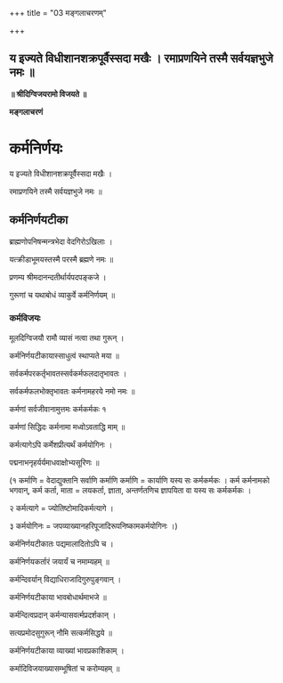 +++
title = "03 मङ्गलाचरणम्"

+++


## य इज्यते विधीशानशक्रपूर्वैस्सदा मखैः । रमाप्रणयिने तस्मै सर्वयज्ञभुजे नमः ॥

**॥ श्रीदिग्विजयरामो विजयते ॥**

**मङ्गलाचरणं**

# **कर्मनिर्णयः**

य इज्यते विधीशानशक्रपूर्वैस्सदा मखैः ।

रमाप्रणयिने तस्मै सर्वयज्ञभुजे नमः ॥

## **कर्मनिर्णयटीका**

ब्राह्मणोपनिषन्मन्त्रभेदा वेदगिरोऽखिलाः ।

यत्क्रीडाभूमयस्तस्मै परस्मै ब्रह्मणे नमः ॥

प्रणम्य श्रीमदानन्दतीर्थार्यपदपङ्कजे ।

गुरूणां च यथाबोधं व्याकुर्वे कर्मनिर्णयम् ॥

### **कर्मविजयः**

मूलदिग्विजयौ रामौ व्यासं नत्वा तथा गुरून् ।

कर्मनिर्णयटीकायास्साधुत्वं स्थाप्यते मया ॥

सर्वकर्मपरकर्तृभावतस्सर्वकर्मफलदातृभावतः ।

सर्वकर्मफलभोक्तृभावतः कर्मनामहरये नमो नमः ॥

कर्मणां सर्वजीवानामुत्तमः कर्मकर्मकः १

कर्मणां सिद्धिदः कर्मनामा मध्वोऽवताद्धि माम् ॥

कर्मत्यागेऽपि कर्मेशप्रीत्यर्थं कर्मयोगिनः ।

पद्मनाभनृहर्यर्यमाधवाक्षोभ्यसूरिणः ॥

(१ कर्माणि = वेदाद्युक्तानि सर्वाणि कर्माणि कर्माणि = कार्याणि यस्य सः कर्मकर्मकः । कर्म कर्मनामको भगवान्, कर्म कर्ता, माता = लयकर्ता, ज्ञाता, अन्तर्णतणिच ज्ञापयिता वा यस्य सः कर्मकर्मकः ।

२ कर्मत्यागे = ज्योतिष्टोमादिकर्मत्यागे ।

३ कर्मयोगिनः = जपव्याख्यानहरिपूजादिरूपनिष्कामकर्मयोगिनः ।)

कर्मनिर्णयटीकातः पद्यमालादितोऽपि च ।

कर्मनिर्णयकर्तारं जयार्यं च नमाम्यहम् ॥

कर्मन्दिवर्यान् विद्याधिराजादिगुरुपुङ्गवान् ।

कर्मनिर्णयटीकाया भावबोधार्थमाभजे ॥

कर्मन्दित्वप्रदान् कर्मन्यासवर्त्मप्रदर्शकान् ।

सत्यप्रमोदसुगुरून् नौमि सत्कर्मसिद्धये ॥

कर्मनिर्णयटीकाया व्याख्यां भावप्रकाशिकाम् ।

कर्मादिविजयाख्यासम्भूषितां च करोम्यहम् ॥

